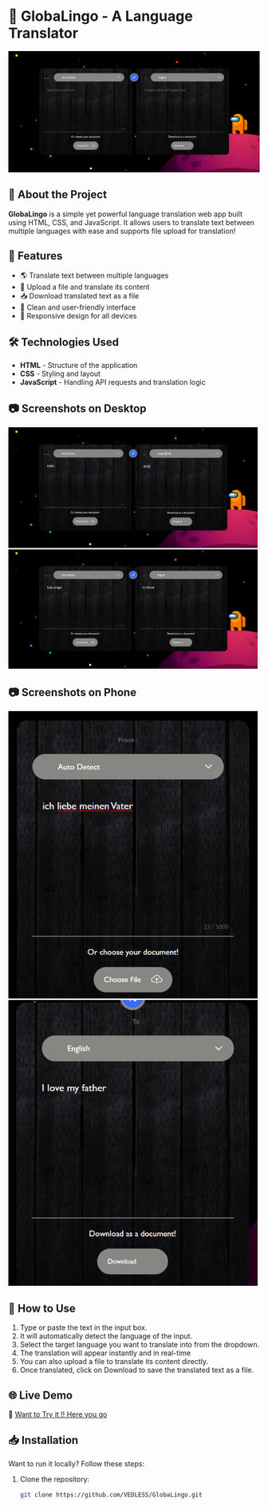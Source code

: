 # 🎯 GlobaLingo - A Language Translator  

![GlobaLingo](./screenshots/image.png)

## 📌 About the Project
**GlobaLingo**  is a simple yet powerful language translation web app built using HTML, CSS, and JavaScript.
It allows users to translate text between multiple languages with ease and supports file upload for translation!
## 🚀 Features
- 🌎 Translate text between multiple languages
- 📂 Upload a file and translate its content
- 📥 Download translated text as a file 
- 📝 Clean and user-friendly interface 
- 🎨 Responsive design for all devices  

## 🛠️ Technologies Used
- **HTML** - Structure of the application  
- **CSS** - Styling and layout  
- **JavaScript** -  Handling API requests and translation logic

## 📷 Screenshots on Desktop
<img src="./screenshots/ss1.png" width="500">
<img src="./screenshots/ss2.png" width="500">

## 📷 Screenshots on Phone
<img src="./screenshots/ss4.png" width="500">
<img src="./screenshots/ss3.png" width="500">

## 📂 How to Use  
1. Type or paste the text in the input box.
2. It will automatically detect the language of the input.  
3. Select the target language you want to translate into from the dropdown.
4. The translation will appear instantly and in real-time  
5. You can also upload a file to translate its content directly.
6. Once translated, click on Download to save the translated text as a file.

## 🌐 Live Demo  
🔗 [Want to Try it !! Here you go ](https://vedless.github.io/GlobaLingo/)  

## 📥 Installation
Want to run it locally? Follow these steps:  
1. Clone the repository:  
   ```bash
   git clone https://github.com/VEDLESS/GlobaLingo.git  


